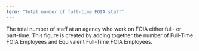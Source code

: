 ```yaml
---
term: "Total number of full-time FOIA staff"
---
```


The total number of staff at an agency who work on FOIA either full- or part-time.  This figure is created by  adding together the number of <span data-term="full-time foia employees">Full-Time FOIA Employees</span> and <span data-term="equivalent full-time foia employees">Equivalent Full-Time FOIA Employees</span>.

